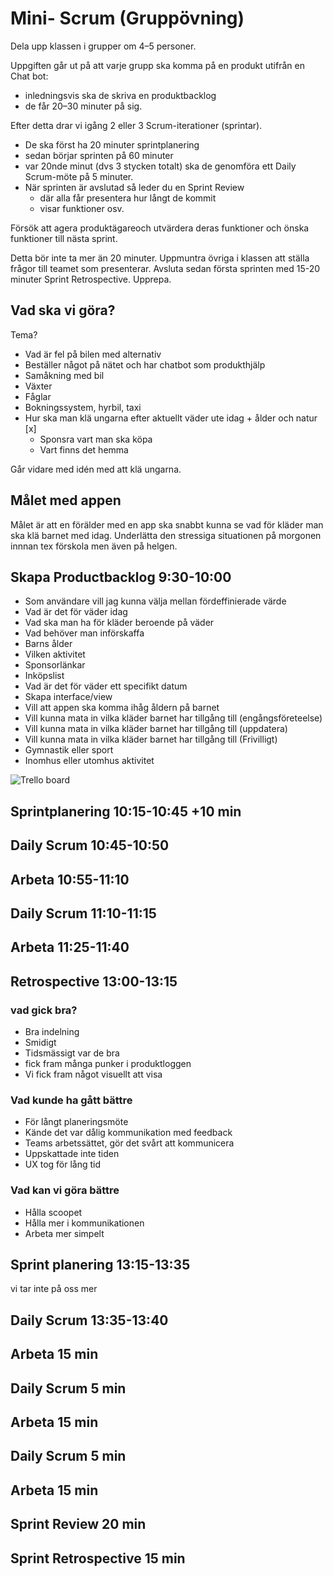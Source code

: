 # Mini- Scrum (Gruppövning)

Dela upp klassen i grupper om 4–5 personer. 

Uppgiften går ut på att varje grupp ska komma på en produkt utifrån en Chat bot:
- inledningsvis ska de skriva en produktbacklog
- de får 20–30 minuter på sig. 

Efter detta drar vi igång 2 eller 3 Scrum-iterationer (sprintar). 

- De ska först ha 20 minuter sprintplanering 
- sedan börjar sprinten på 60 minuter 
- var 20nde minut (dvs 3 stycken totalt) ska de genomföra ett Daily Scrum-möte på 5 minuter. 
- När sprinten är avslutad så leder du en Sprint Review
    - där alla får presentera hur långt de kommit
    - visar funktioner osv. 
    
Försök att agera produktägareoch utvärdera deras funktioner och önska funktioner till nästa sprint. 

Detta bör inte ta mer än 20 minuter. 
Uppmuntra övriga i klassen att ställa frågor till teamet som presenterar. 
Avsluta sedan första sprinten med 15-20 minuter Sprint Retrospective. 
Upprepa.


## Vad ska vi göra?
Tema?
- Vad är fel på bilen med alternativ
- Beställer något på nätet och har chatbot som produkthjälp
- Samåkning med bil
- Växter
- Fåglar
- Bokningssystem, hyrbil, taxi
- Hur ska man klä ungarna efter aktuellt väder ute idag + ålder och natur [x]
    - Sponsra vart man ska köpa
    - Vart finns det hemma

Går vidare med idén med att klä ungarna.

## Målet med appen
Målet är att en förälder med en app ska snabbt kunna se vad för kläder man ska klä barnet med idag.
Underlätta den stressiga situationen på morgonen innnan tex förskola men även på helgen.

## Skapa Productbacklog 9:30-10:00
- Som användare vill jag kunna välja mellan fördeffinierade värde
- Vad är det för väder idag
- Vad ska man ha för kläder beroende på väder
- Vad behöver man införskaffa
- Barns ålder
- Vilken aktivitet
- Sponsorlänkar
- Inköpslist
- Vad är det för väder ett specifikt datum
- Skapa interface/view
- Vill att appen ska komma ihåg åldern på barnet
- Vill kunna mata in vilka kläder barnet har tillgång till (engångsföreteelse)
- Vill kunna mata in vilka kläder barnet har tillgång till (uppdatera)
- Vill kunna mata in vilka kläder barnet har tillgång till (Frivilligt)
- Gymnastik eller sport
- Inomhus eller utomhus aktivitet

![Trello board](https://trello.com/b/dVEMRGDa/mini-scrum-grupp%C3%B6vning)

## Sprintplanering 10:15-10:45 +10 min

## Daily Scrum 10:45-10:50

## Arbeta 10:55-11:10

## Daily Scrum 11:10-11:15

## Arbeta 11:25-11:40

## Retrospective 13:00-13:15
### vad gick bra?
- Bra indelning 
- Smidigt
- Tidsmässigt var de bra
- fick fram många punker i produktloggen
- Vi fick fram något visuellt att visa

### Vad kunde ha gått bättre
- För långt planeringsmöte
- Kände det var dålig kommunikation med feedback
- Teams arbetssättet, gör det svårt att kommunicera
- Uppskattade inte tiden
- UX tog för lång tid

### Vad kan vi göra bättre
- Hålla scoopet
- Hålla mer i kommunikationen
- Arbeta mer simpelt

## Sprint planering 13:15-13:35
vi tar inte på oss mer

## Daily Scrum 13:35-13:40

## Arbeta 15 min

## Daily Scrum 5 min

## Arbeta 15 min

## Daily Scrum 5 min

## Arbeta 15 min

## Sprint Review 20 min

## Sprint Retrospective 15 min

